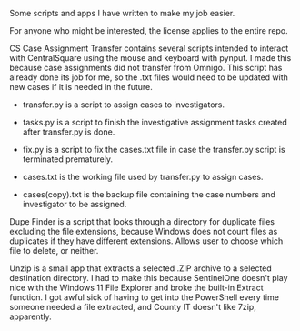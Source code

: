 Some scripts and apps I have written to make my job easier.

For anyone who might be interested, the license applies to the entire repo.

CS Case Assignment Transfer contains several scripts intended to interact with
CentralSquare using the mouse and keyboard with pynput. I made this because
case assignments did not transfer from Omnigo. This script has already done
its job for me, so the .txt files would need to be updated with new cases if
it is needed in the future.

  - transfer.py is a script to assign cases to investigators.
    
  - tasks.py is a script to finish the investigative assignment tasks created
	after transfer.py is done.
    
  - fix.py is a script to fix the cases.txt file in case the transfer.py script
	is terminated prematurely.
    
  - cases.txt is the working file used by transfer.py to assign cases.
    
  - cases(copy).txt is the backup file containing the case numbers and
	investigator to be assigned.
    

Dupe Finder is a script that looks through a directory for duplicate files
excluding the file extensions, because Windows does not count files as
duplicates if they have different extensions. Allows user to choose which file
to delete, or neither.


Unzip is a small app that extracts a selected .ZIP archive to a selected
destination directory. I had to make this because SentinelOne doesn't play nice
with the Windows 11 File Explorer and broke the built-in Extract function. I
got awful sick of having to get into the PowerShell every time someone needed a
file extracted, and County IT doesn't like 7zip, apparently.
